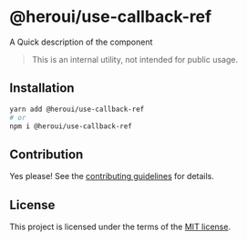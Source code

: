 # @heroui/use-callback-ref

A Quick description of the component

> This is an internal utility, not intended for public usage.

## Installation

```sh
yarn add @heroui/use-callback-ref
# or
npm i @heroui/use-callback-ref
```

## Contribution

Yes please! See the
[contributing guidelines](https://github.com/nextui-org/nextui/blob/master/CONTRIBUTING.md)
for details.

## License

This project is licensed under the terms of the
[MIT license](https://github.com/nextui-org/nextui/blob/master/LICENSE).
